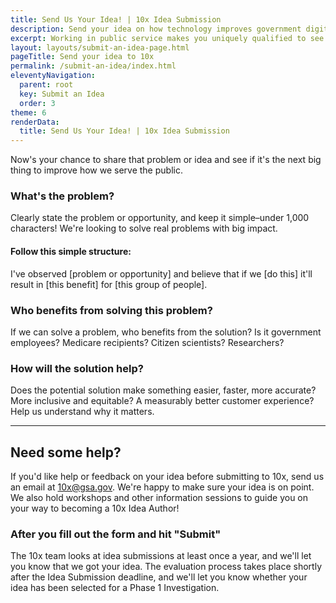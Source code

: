 ```yaml
---
title: Send Us Your Idea! | 10x Idea Submission
description: Send your idea on how technology improves government digital service delivery. Here's a step-by-step guide.
excerpt: Working in public service makes you uniquely qualified to see how we can create new good-for-government technology that enables good-for-people services. 
layout: layouts/submit-an-idea-page.html
pageTitle: Send your idea to 10x
permalink: /submit-an-idea/index.html
eleventyNavigation:
  parent: root
  key: Submit an Idea
  order: 3
theme: 6
renderData:
  title: Send Us Your Idea! | 10x Idea Submission
---
```


<p class="usa-intro">
  Now's your chance to share that problem or idea and see if it's the next big thing to improve how we serve the public.
</p>

###  What's the problem? 

Clearly state the problem or opportunity, and keep it simple–under 1,000 characters! We're looking to solve real problems with big impact.

#### Follow this simple structure:

<p class="sampleText">
  I've observed [problem or opportunity] and believe that if we [do this] it'll result in [this benefit] for [this group of people].
</p>

### Who benefits from solving this problem?

If we can solve a problem, who benefits from the solution? Is it government employees? Medicare recipients? Citizen scientists? Researchers? 

### How will the solution help?

Does the potential solution make something easier, faster, more accurate? More inclusive and equitable? A measurably better customer experience? Help us understand why it matters. 

---

## Need some help?

If you'd like help or feedback on your idea before submitting to 10x, send us an email at 10x@gsa.gov. We're happy to make sure your idea is on point. We also hold workshops and other information sessions to guide you on your way to becoming a 10x Idea Author!

### After you fill out the form and hit "Submit"

The 10x team looks at idea submissions at least once a year, and we'll let you know that we got your idea. The evaluation process takes place shortly after the Idea Submission deadline, and we'll let you know whether your idea has been selected for a Phase 1 Investigation.